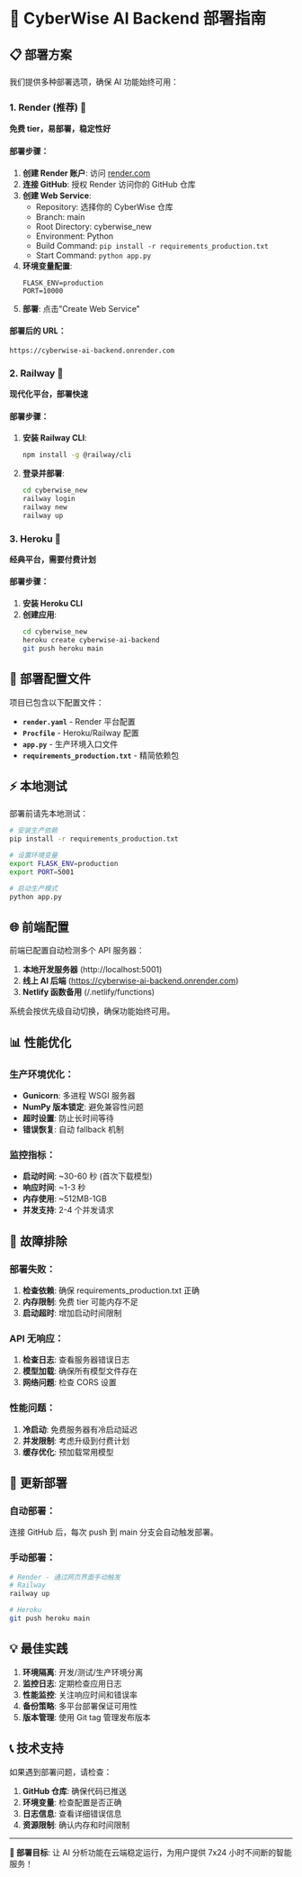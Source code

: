 # 🚀 CyberWise AI Backend 部署指南

## 📋 部署方案

我们提供多种部署选项，确保 AI 功能始终可用：

### 1. Render (推荐) 🌟

**免费 tier，易部署，稳定性好**

#### 部署步骤：

1. **创建 Render 账户**: 访问 [render.com](https://render.com)
2. **连接 GitHub**: 授权 Render 访问你的 GitHub 仓库
3. **创建 Web Service**:
   - Repository: 选择你的 CyberWise 仓库
   - Branch: main
   - Root Directory: cyberwise_new
   - Environment: Python
   - Build Command: `pip install -r requirements_production.txt`
   - Start Command: `python app.py`
4. **环境变量配置**:
   ```
   FLASK_ENV=production
   PORT=10000
   ```
5. **部署**: 点击"Create Web Service"

#### 部署后的 URL：

```
https://cyberwise-ai-backend.onrender.com
```

### 2. Railway 🚄

**现代化平台，部署快速**

#### 部署步骤：

1. **安装 Railway CLI**:
   ```bash
   npm install -g @railway/cli
   ```
2. **登录并部署**:
   ```bash
   cd cyberwise_new
   railway login
   railway new
   railway up
   ```

### 3. Heroku 💜

**经典平台，需要付费计划**

#### 部署步骤：

1. **安装 Heroku CLI**
2. **创建应用**:
   ```bash
   cd cyberwise_new
   heroku create cyberwise-ai-backend
   git push heroku main
   ```

## 🔧 部署配置文件

项目已包含以下配置文件：

- **`render.yaml`** - Render 平台配置
- **`Procfile`** - Heroku/Railway 配置
- **`app.py`** - 生产环境入口文件
- **`requirements_production.txt`** - 精简依赖包

## ⚡ 本地测试

部署前请先本地测试：

```bash
# 安装生产依赖
pip install -r requirements_production.txt

# 设置环境变量
export FLASK_ENV=production
export PORT=5001

# 启动生产模式
python app.py
```

## 🌐 前端配置

前端已配置自动检测多个 API 服务器：

1. **本地开发服务器** (http://localhost:5001)
2. **线上 AI 后端** (https://cyberwise-ai-backend.onrender.com)
3. **Netlify 函数备用** (/.netlify/functions)

系统会按优先级自动切换，确保功能始终可用。

## 📊 性能优化

### 生产环境优化：

- **Gunicorn**: 多进程 WSGI 服务器
- **NumPy 版本锁定**: 避免兼容性问题
- **超时设置**: 防止长时间等待
- **错误恢复**: 自动 fallback 机制

### 监控指标：

- **启动时间**: ~30-60 秒 (首次下载模型)
- **响应时间**: ~1-3 秒
- **内存使用**: ~512MB-1GB
- **并发支持**: 2-4 个并发请求

## 🚨 故障排除

### 部署失败：

1. **检查依赖**: 确保 requirements_production.txt 正确
2. **内存限制**: 免费 tier 可能内存不足
3. **启动超时**: 增加启动时间限制

### API 无响应：

1. **检查日志**: 查看服务器错误日志
2. **模型加载**: 确保所有模型文件存在
3. **网络问题**: 检查 CORS 设置

### 性能问题：

1. **冷启动**: 免费服务器有冷启动延迟
2. **并发限制**: 考虑升级到付费计划
3. **缓存优化**: 预加载常用模型

## 🔄 更新部署

### 自动部署：

连接 GitHub 后，每次 push 到 main 分支会自动触发部署。

### 手动部署：

```bash
# Render - 通过网页界面手动触发
# Railway
railway up

# Heroku
git push heroku main
```

## 💡 最佳实践

1. **环境隔离**: 开发/测试/生产环境分离
2. **监控日志**: 定期检查应用日志
3. **性能监控**: 关注响应时间和错误率
4. **备份策略**: 多平台部署保证可用性
5. **版本管理**: 使用 Git tag 管理发布版本

## 📞 技术支持

如果遇到部署问题，请检查：

1. **GitHub 仓库**: 确保代码已推送
2. **环境变量**: 检查配置是否正确
3. **日志信息**: 查看详细错误信息
4. **资源限制**: 确认内存和时间限制

---

**🎯 部署目标**: 让 AI 分析功能在云端稳定运行，为用户提供 7x24 小时不间断的智能服务！
